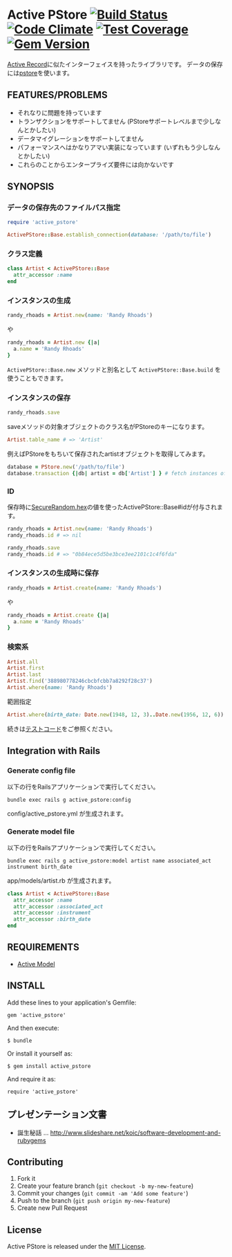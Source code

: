 # Active PStore [![Build Status](https://travis-ci.org/koic/active_pstore.svg)](https://travis-ci.org/koic/active_pstore) [![Code Climate](https://codeclimate.com/github/koic/active_pstore/badges/gpa.svg)](https://codeclimate.com/github/koic/active_pstore) [![Test Coverage](https://codeclimate.com/github/koic/active_pstore/badges/coverage.svg)](https://codeclimate.com/github/koic/active_pstore/coverage) [![Gem Version](https://badge.fury.io/rb/active_pstore.svg)](http://badge.fury.io/rb/active_pstore)

[Active Record](https://github.com/rails/rails/tree/master/activerecord)に似たインターフェイスを持ったライブラリです。
データの保存には[pstore](http://docs.ruby-lang.org/ja/2.2.0/library/pstore.html)を使います。

## FEATURES/PROBLEMS

* それなりに問題を持っています
* トランザクションをサポートしてません (PStoreサポートレベルまで少しなんとかしたい)
* データマイグレーションをサポートしてません
* パフォーマンスへはかなりアマい実装になっています (いずれもう少しなんとかしたい)
* これらのことからエンタープライズ要件には向かないです

## SYNOPSIS

### データの保存先のファイルパス指定

```ruby
require 'active_pstore'

ActivePStore::Base.establish_connection(database: '/path/to/file')
```

### クラス定義

```ruby
class Artist < ActivePStore::Base
  attr_accessor :name
end
```

### インスタンスの生成

```ruby
randy_rhoads = Artist.new(name: 'Randy Rhoads')
```

や

```ruby
randy_rhoads = Artist.new {|a|
  a.name = 'Randy Rhoads'
}
```

`ActivePStore::Base.new` メソッドと別名として `ActivePStore::Base.build` を使うこともできます。

### インスタンスの保存

```ruby
randy_rhoads.save
```

saveメソッドの対象オブジェクトのクラス名がPStoreのキーになります。

```ruby
Artist.table_name # => 'Artist'
```

例えばPStoreをもちいて保存されたartistオブジェクトを取得してみます。

```ruby
database = PStore.new('/path/to/file')
database.transaction {|db| artist = db['Artist'] } # fetch instances of Artist class.
```

### ID

保存時に[SecureRandom.hex](http://docs.ruby-lang.org/ja/2.2.0/class/SecureRandom.html#S_HEX)の値を使ったActivePStore::Base#idが付与されます。

```ruby
randy_rhoads = Artist.new(name: 'Randy Rhoads')
randy_rhoads.id # => nil

randy_rhoads.save
randy_rhoads.id # => "0b84ece5d5be3bce3ee2101c1c4f6fda"
```

### インスタンスの生成時に保存

```ruby
randy_rhoads = Artist.create(name: 'Randy Rhoads')
```

や

```ruby
randy_rhoads = Artist.create {|a|
  a.name = 'Randy Rhoads'
}
```

### 検索系

```ruby
Artist.all
Artist.first
Artist.last
Artist.find('388980778246cbcbfcbb7a8292f28c37')
Artist.where(name: 'Randy Rhoads')
```

範囲指定

```ruby
Artist.where(birth_date: Date.new(1948, 12, 3)..Date.new(1956, 12, 6))
```

続きは[テストコード](https://github.com/koic/active_pstore/tree/master/spec)をご参照ください。

## Integration with Rails

### Generate config file

以下の行をRailsアプリケーションで実行してください。

```
bundle exec rails g active_pstore:config
```

config/active_pstore.yml が生成されます。

### Generate model file

以下の行をRailsアプリケーションで実行してください。

```
bundle exec rails g active_pstore:model artist name associated_act instrument birth_date
```

app/models/artist.rb が生成されます。

```ruby
class Artist < ActivePStore::Base
  attr_accessor :name
  attr_accessor :associated_act
  attr_accessor :instrument
  attr_accessor :birth_date
end
```

## REQUIREMENTS

* [Active Model](https://github.com/rails/rails/tree/master/activemodel)

## INSTALL

Add these lines to your application's Gemfile:

```
gem 'active_pstore'
```

And then execute:

```
$ bundle
```

Or install it yourself as:

```
$ gem install active_pstore
```

And require it as:

```
require 'active_pstore'
```

## プレゼンテーション文書

* 誕生秘話 ... http://www.slideshare.net/koic/software-development-and-rubygems

## Contributing

1. Fork it
2. Create your feature branch (`git checkout -b my-new-feature`)
3. Commit your changes (`git commit -am 'Add some feature'`)
4. Push to the branch (`git push origin my-new-feature`)
5. Create new Pull Request

## License

Active PStore is released under the [MIT License](http://www.opensource.org/licenses/MIT).
